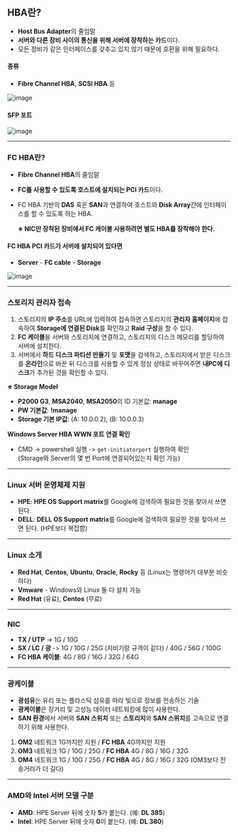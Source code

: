 ## HBA란?
- **Host Bus Adapter**의 줄임말
- **서버와 다른 장비 사이의 통신을 위해 서버에 장착하는 카드**이다.
- 모든 장비가 같은 인터페이스를 갖추고 있지 않기 때문에 호환을 위해 필요하다.

#### 종류
- **Fibre Channel HBA**, **SCSI HBA** 등

![image](https://github.com/user-attachments/assets/0677c908-75f1-44a4-8fe4-039274d999f8)

#### SFP 포트
![image](https://github.com/user-attachments/assets/5aed03af-a105-4671-b556-f4a0b170bbd8)

---

### FC HBA란?
- **Fibre Channel HBA**의 줄임말
- **FC를 사용할 수 있도록 호스트에 설치되는 PCI 카드**이다.
- FC HBA 기반의 **DAS** 혹은 **SAN**과 연결하여 호스트와 **Disk Array**간에 인터페이스를 할 수 있도록 하는 HBA.

  **※ NIC만 장착된 장비에서 FC 케이블 사용하려면 별도 HBA를 장착해야 한다.**

#### FC HBA PCI 카드가 서버에 설치되어 있다면
- **Server** - **FC cable** - **Storage**

![image](https://github.com/user-attachments/assets/95515762-d7f4-4144-965c-8fbd2a6b919c)

---

### 스토리지 관리자 접속
1) 스토리지의 **IP 주소**를 URL에 입력하여 접속하면 스토리지의 **관리자 홈페이지**에 접속하여 **Storage에 연결된 Disk**를 확인하고 **Raid 구성**을 할 수 있다.
2) **FC 케이블**을 서버와 스토리지에 연결하고, 스토리지의 디스크 메모리를 할당하여 서버에 설치한다.
3) 서버에서 **하드 디스크 파티션 만들기** 및 **포맷**을 검색하고, 스토리지에서 받은 디스크를 **온라인**으로 바꾼 뒤 디스크를 사용할 수 있게 정상 상태로 바꾸어주면 **내PC에 디스크**가 추가된 것을 확인할 수 있다.

**※ Storage Model**  
- **P2000 G3**, **MSA2040**, **MSA2050**의 ID 기본값: **manage**  
- **PW 기본값**: **!manage**
- **Storage 기본 IP값**: (A: 10.0.0.2), (B: 10.0.0.3)

**Windows Server HBA WWN 포트 연결 확인**  
- CMD -> powershell 실행 -> `get-initiatorport` 실행하여 확인  
(Storage와 Server의 몇 번 Port에 연결되어있는지 확인 가능)

---

### Linux 서버 운영체제 지원
- **HPE**: **HPE OS Support matrix**를 Google에 검색하여 필요한 것을 찾아서 쓰면 된다.
- **DELL**: **DELL OS Support matrix**를 Google에 검색하여 필요한 것을 찾아서 쓰면 된다. (HPE보다 복잡함)

---

### Linux 소개
- **Red Hat**, **Centos**, **Ubuntu**, **Oracle**, **Rocky** 등 (Linux는 명령어가 대부분 비슷하다)  
- **Vmware** - Windows와 Linux 둘 다 설치 가능  
- **Red Hat** (유료), **Centos** (무료)

---

### NIC
- **TX / UTP** -> 1G / 10G
- **SX / LC / 광** -> 1G / 10G / 25G (지비기랑 규격이 같다) / 40G / 56G / 100G
- **FC HBA 케이블**: 4G / 8G / 16G / 32G / 64G

---

### 광케이블
- **광섬유**는 유리 또는 플라스틱 섬유를 따라 빛으로 정보를 전송하는 기술
- **광케이블**은 장거리 및 고성능 데이터 네트워킹에 많이 사용한다.
- **SAN 환경**에서 서버와 **SAN 스위치** 또는 **스토리지**와 **SAN 스위치**를 고속으로 연결하기 위해 사용한다.

1) **OM2** 네트워크 1G까지만 지원 / **FC HBA** 4G까지만 지원  
2) **OM3** 네트워크 1G / 10G / 25G / **FC HBA** 4G / 8G / 16G / 32G  
3) **OM4** 네트워크 1G / 10G / 25G / **FC HBA** 4G / 8G / 16G / 32G (OM3보다 전송거리가 더 길다)

---

### AMD와 Intel 서버 모델 구분
- **AMD**: HPE Server 뒤에 숫자 **5**가 붙는다. (예: **DL 385**)
- **Intel**: HPE Server 뒤에 숫자 **0**이 붙는다. (예: **DL 380**)
